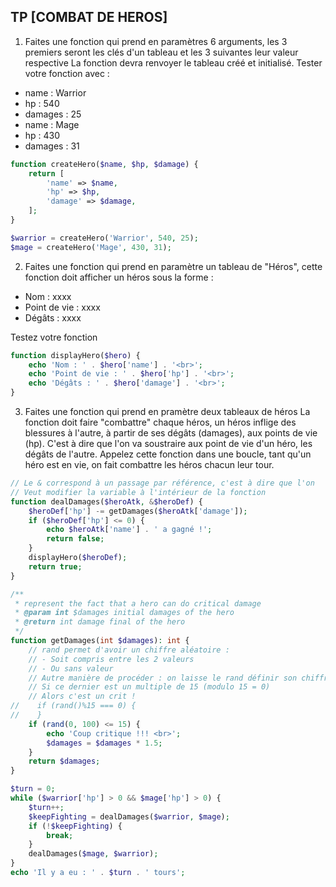 ## TP [COMBAT DE HEROS]

1. Faites une fonction qui prend en paramètres 6 arguments, les 3 premiers seront les clés d'un tableau et les 3 suivantes leur valeur respective
La fonction devra renvoyer le tableau créé et initialisé.
Tester votre fonction avec :

- name : Warrior
- hp : 540
- damages : 25
- name : Mage
- hp : 430
- damages : 31

```php
function createHero($name, $hp, $damage) {
    return [
        'name' => $name,
        'hp' => $hp,
        'damage' => $damage,
    ];
}

$warrior = createHero('Warrior', 540, 25);
$mage = createHero('Mage', 430, 31);
```

2. Faites une fonction qui prend en paramètre un tableau de "Héros", cette fonction doit afficher un héros sous la forme :

- Nom : xxxx
- Point de vie : xxxx
- Dégâts : xxxx

Testez votre fonction

```php
function displayHero($hero) {
    echo 'Nom : ' . $hero['name'] . '<br>';
    echo 'Point de vie : ' . $hero['hp'] . '<br>';
    echo 'Dégâts : ' . $hero['damage'] . '<br>';
}
```

3. Faites une fonction qui prend en pramètre deux tableaux de héros
La fonction doit faire "combattre" chaque héros, un héros inflige des blessures à l'autre, à partir de ses dégâts (damages), aux points de vie (hp).
C'est à dire que l'on va soustraire aux point de vie d'un héro, les dégâts de l'autre.
Appelez cette fonction dans une boucle, tant qu'un héro est en vie, on fait combattre les héros chacun leur tour.

```php
// Le & correspond à un passage par référence, c'est à dire que l'on
// Veut modifier la variable à l'intérieur de la fonction
function dealDamages($heroAtk, &$heroDef) {
    $heroDef['hp'] -= getDamages($heroAtk['damage']);
    if ($heroDef['hp'] <= 0) {
        echo $heroAtk['name'] . ' a gagné !';
        return false;
    }
    displayHero($heroDef);
    return true;
}

/**
 * represent the fact that a hero can do critical damage
 * @param int $damages initial damages of the hero
 * @return int damage final of the hero
 */
function getDamages(int $damages): int {
    // rand permet d'avoir un chiffre aléatoire :
    // - Soit compris entre les 2 valeurs
    // - Ou sans valeur
    // Autre manière de procéder : on laisse le rand définir son chiffre
    // Si ce dernier est un multiple de 15 (modulo 15 = 0)
    // Alors c'est un crit !
//    if (rand()%15 === 0) {
//    }
    if (rand(0, 100) <= 15) {
        echo 'Coup critique !!! <br>';
        $damages = $damages * 1.5;
    }
    return $damages;
}

$turn = 0;
while ($warrior['hp'] > 0 && $mage['hp'] > 0) {
    $turn++;
    $keepFighting = dealDamages($warrior, $mage);
    if (!$keepFighting) {
        break;
    }
    dealDamages($mage, $warrior);
}
echo 'Il y a eu : ' . $turn . ' tours';
```
